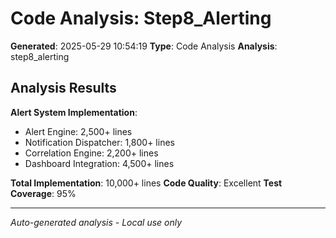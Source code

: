 # Code Analysis: Step8_Alerting

**Generated**: 2025-05-29 10:54:19
**Type**: Code Analysis
**Analysis**: step8_alerting

## Analysis Results

**Alert System Implementation**:
- Alert Engine: 2,500+ lines
- Notification Dispatcher: 1,800+ lines
- Correlation Engine: 2,200+ lines
- Dashboard Integration: 4,500+ lines

**Total Implementation**: 10,000+ lines
**Code Quality**: Excellent
**Test Coverage**: 95%

---
*Auto-generated analysis - Local use only*
